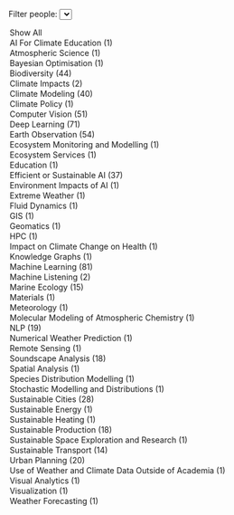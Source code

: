 <label for="tagFilter">Filter people:</label>
<select id="tagFilter">
<option value="all">Show All</option>
<option value="AI For Climate Education">AI For Climate Education (1)</option>
<option value="Atmospheric Science">Atmospheric Science (1)</option>
<option value="Bayesian Optimisation">Bayesian Optimisation (1)</option>
<option value="Biodiversity">Biodiversity (44)</option>
<option value="Climate Impacts">Climate Impacts (2)</option>
<option value="Climate Modeling">Climate Modeling (40)</option>
<option value="Climate Policy">Climate Policy (1)</option>
<option value="Computer Vision">Computer Vision (51)</option>
<option value="Deep Learning">Deep Learning (71)</option>
<option value="Earth Observation">Earth Observation (54)</option>
<option value="Ecosystem Monitoring and Modelling">Ecosystem Monitoring and Modelling (1)</option>
<option value="Ecosystem Services">Ecosystem Services (1)</option>
<option value="Education">Education (1)</option>
<option value="Efficient or Sustainable AI">Efficient or Sustainable AI (37)</option>
<option value="Environment Impacts of AI">Environment Impacts of AI (1)</option>
<option value="Extreme Weather">Extreme Weather (1)</option>
<option value="Fluid Dynamics">Fluid Dynamics (1)</option>
<option value="GIS">GIS (1)</option>
<option value="Geomatics">Geomatics (1)</option>
<option value="HPC">HPC (1)</option>
<option value="Impact on Climate Change on Health">Impact on Climate Change on Health (1)</option>
<option value="Knowledge Graphs">Knowledge Graphs (1)</option>
<option value="Machine Learning">Machine Learning (81)</option>
<option value="Machine Listening">Machine Listening (2)</option>
<option value="Marine Ecology">Marine Ecology (15)</option>
<option value="Materials">Materials (1)</option>
<option value="Meteorology">Meteorology (1)</option>
<option value="Molecular Modeling of Atmospheric Chemistry">Molecular Modeling of Atmospheric Chemistry (1)</option>
<option value="NLP">NLP (19)</option>
<option value="Numerical Weather Prediction">Numerical Weather Prediction (1)</option>
<option value="Remote Sensing">Remote Sensing (1)</option>
<option value="Soundscape Analysis">Soundscape Analysis (18)</option>
<option value="Spatial Analysis">Spatial Analysis (1)</option>
<option value="Species Distribution Modelling">Species Distribution Modelling (1)</option>
<option value="Stochastic Modelling and Distributions">Stochastic Modelling and Distributions (1)</option>
<option value="Sustainable Cities">Sustainable Cities (28)</option>
<option value="Sustainable Energy">Sustainable Energy (1)</option>
<option value="Sustainable Heating">Sustainable Heating (1)</option>
<option value="Sustainable Production">Sustainable Production (18)</option>
<option value="Sustainable Space Exploration and Research">Sustainable Space Exploration and Research (1)</option>
<option value="Sustainable Transport">Sustainable Transport (14)</option>
<option value="Urban Planning">Urban Planning (20)</option>
<option value="Use of Weather and Climate Data Outside of Academia">Use of Weather and Climate Data Outside of Academia (1)</option>
<option value="Visual Analytics">Visual Analytics (1)</option>
<option value="Visualization">Visualization (1)</option>
<option value="Weather Forecasting">Weather Forecasting (1)</option></select>

<script>
        document.getElementById('tagFilter').addEventListener('change', function () {
            const selectedTag = this.value;
            document.querySelectorAll('.content').forEach(div => {
                const tags = div.getAttribute('data-tags').split(',');
                if (selectedTag === 'all' || tags.includes(selectedTag)) {
                    div.classList.remove('hidden');
                } else {
                    div.classList.add('hidden');
                }
            });
        });
</script>

